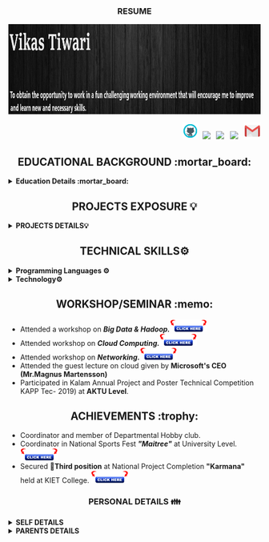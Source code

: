 ### <div align="center"> RESUME </div>

<img height="180" src="https://github.com/VikasTiwari12/Resume/blob/main/16516.jpg">
<p align='right'>
<a href="https://github.com/VikasTiwari12"><img height="33" src="https://github.com/VikasTiwari12/Resume/blob/main/icons8-github-60.png"></a>&nbsp;
<a href="https://twitter.com/_waylonwal"><img height="30" src="https://github.com/WaylonWalker/WaylonWalker/blob/main/icon/twitter.png?raw=true"></a>&nbsp;&nbsp;
<a href="https://www.instagram.com/i_vikastiwari/"><img height="30" src="https://github.com/WaylonWalker/WaylonWalker/blob/main/icon/instagram.jpg?raw=true"></a>&nbsp;&nbsp;
<a href="https://www.linkedin.com/in/waylonwalker/"><img height="30" src="https://github.com/WaylonWalker/WaylonWalker/blob/main/icon/linkedin.png?raw=true"></a>&nbsp;&nbsp;
  <a href="mailto:vikastiwariindi@gmail.com"><img height="33" src="https://github.com/VikasTiwari12/Resume/blob/main/icons8-gmail-48.png"></a>
</p>
<h2 align="center">  EDUCATIONAL BACKGROUND :mortar_board: </h2>
<details close="close">
  
<summary><b>Education Details :mortar_board:</b></summary>  
    <br/>  
    
| ** ***Degree/Qualification*** ** | ** ***Institute/School*** ** | ** ***Aggregate*** ** | ** ***Session*** ** |
| :------: | :------: | :------: | :------: |
| Master of Computer Applications (MCA) | KIET Group of Institutions,Ghaziabad | 66.67 % | 2018-2021 |
| Bachelor of Computer Applications (BCA) | GLA University, Mathura | 6.10 CGPA | 2015-2018 |  
| Intermediate | GOPIRAM PALIWAL INTER COLLEGE, ALIGARH | 52.60 % | 2015|  
| High School | KAMLA UCHATTAR M. V. ALIGARH | 58.50 % | 2012|

</details> 

<h2 align="center">  PROJECTS EXPOSURE 💡 </h2>

<details close="close">
  <summary><b> PROJECTS DETAILS💡 </b></summary>
     <br/>
<table>
  <tr>
    <th><i>**Project Name**</i></th>
    <th><i>**Technology**</i></th>
    <th><i>**Staring Date**</i></th>
    <th><i>**Ending Date**</i></th>
    <th><i>**Mambers**</i></th>
    <th><i>**Link**</i></th>
  </tr>
  <tr>
    <td>Department Student Portal</td>
    <td>HTML & CSS WordPress CMS</td>
    <td>01/2018</td>
    <td>05/2018</td>
    <td>Indivisual</td>
    <td></td>
  </tr>
  <tr>
    <td>Fire Fighting Robo</td>
    <td>IOT, C</td>
    <td>01/2019</td>
    <td>03/2019</td>
    <td>3</td>
    <td><a href="https://github.com/VikasTiwari12/Resume/blob/main/README.f2.md"><img align = "center" src ="https://github.com/VikasTiwari12/Resume/blob/main/ezgif.com-gif-maker%20(4).gif" height="25" width="70" /></a></td>
  </tr>
  <tr>
    <td>Infinite Runner 3D</td>
    <td>Unity, Maya, C#</td>
    <td>06/2020</td>
    <td>12/2020</td>
    <td>Indivisual</td>
    <td><a href="https://github.com/VikasTiwari12/Resume/blob/main/README.ff.md"><img align = "center" src ="https://github.com/VikasTiwari12/Resume/blob/main/ezgif.com-gif-maker%20(4).gif" height="25" width="70" /></a></td>
  </tr>
 
</table>

</details>


<h2 align="center"> TECHNICAL SKILLS⚙️ </h2>
<details close="close">
 <summary> <b>Programming Languages ⚙️ </b></summary>
  <br/>

<p align = "center">
 <a href="https://www.tutorialspoint.com/cprogramming/index.htm#:~:text=C%20programming%20is%20a%20general,most%20widely%20used%20computer%20language/"><img align = "center" src ="https://github.com/VikasTiwari12/Resume/blob/main/c-programming.png" height="60" width="60" /></a>
&nbsp;	&nbsp;	&nbsp;<a href="https://www.w3schools.com/html/" target="_blank" ><img align = "center" src ="https://github.com/VikasTiwari12/Resume/blob/main/pngaaa.com-4179044.png" height="60" width="60" /></a>
&nbsp;	&nbsp; 	&nbsp;<a href="https://www.w3schools.com/css/default.asp" target="_blank" ><img align = "center"  src = "https://github.com/VikasTiwari12/Resume/blob/main/img_4048.png" height="60" width="60" /></a>
&nbsp;	&nbsp;<a href="https://www.tutorialspoint.com/java/index.htm" target="_blank" ><img align = "center" src ="https://github.com/VikasTiwari12/Resume/blob/main/java-eps-vector-logo.png" height="60" width="80" /></a>
<a href="https://www.markdownguide.org/" target="_blank" ><img align = "center" src ="https://github.com/VikasTiwari12/Resume/blob/main/432547040_1280x720.jpg" height="60" width="80" /></a>  
</p>

</details>

<details close="close">
<summary> <b> Technology⚙️ </b></summary>
  </br>
<p align = "center">
<a href="https://www.javatpoint.com/iot-internet-of-things" target="_blank"><img align = "center" src ="https://github.com/VikasTiwari12/Resume/blob/main/334e063ae9f247704b37549b4b0f47d1.png" height="70" width="110" /></a>
&nbsp;<a href="https://github.com/VikasTiwari12/bio"><img align = "center" src="https://github.com/VikasTiwari12/Resume/blob/main/unity-masterbrand-black.png" height="85" width="120" /></a>
  </p>
  
</details>

<h2 align="center"> WORKSHOP/SEMINAR :memo: </h2>

- Attended a workshop on ***Big Data & Hadoop.***<a href="https://github.com/VikasTiwari12/Resume/blob/main/big%20data%201.jpg"><img height="25" src="https://github.com/VikasTiwari12/Resume/blob/main/click-here-logo-button-gif-images-2.gif"></a>
- Attended workshop on ***Cloud Computing.***<a href="https://github.com/VikasTiwari12/Resume/blob/main/cloud%20computing%201.jpg"><img height="25" src="https://github.com/VikasTiwari12/Resume/blob/main/click-here-logo-button-gif-images-2.gif"></a>
- Attended workshop on ***Networking.***<a href="https://github.com/VikasTiwari12/Resume/blob/main/networking%201.jpg"><img height="25" src="https://github.com/VikasTiwari12/Resume/blob/main/click-here-logo-button-gif-images-2.gif"></a>
- Attended the guest lecture on cloud given by **Microsoft's CEO (Mr.Magnus Martensson)**
- Participated in Kalam Annual Project and Poster Technical Competition KAPP Tec- 2019) at **AKTU Level**.    
     
 

<h2 align="center"> ACHIEVEMENTS :trophy: </h2>

- Coordinator and member of Departmental Hobby club.
- Coordinator in National Sports Fest ***"Maitree"*** at University Level.<a href="https://github.com/VikasTiwari12/Resume/blob/main/maitree%201.jpg"><img height="25" src="https://github.com/VikasTiwari12/Resume/blob/main/click-here-logo-button-gif-images-2.gif"></a>
- Secured 🥉**Third position** at National Project Completion **"Karmana"** held at KIET College.&nbsp;<a href="https://github.com/VikasTiwari12/Resume/blob/main/karmana%201.jpg"><img height="25" src="https://github.com/VikasTiwari12/Resume/blob/main/click-here-logo-button-gif-images-2.gif"></a>

<h3 align="center">  PERSONAL DETAILS 👪 </h3>
<details close="close">
  
<summary><b> SELF DETAILS </b></summary>

- **Name**:- &nbsp;Vikas Tiwari  
- **(DOB)**:-&nbsp; 30/11/1996  
- **Blood Group**:-&nbsp; B ***+ve***  
- **Contact No**☎️:-&nbsp; 7830859005  
- **Permanent Address**🏠:-&nbsp; House no:- 8/239 Raghuveerpuri gali no:-1,Aligarh  
- **Correspondence Address**🏠:-&nbsp; same as permanent  
</details>

<details close="close">
  
<summary><b> PARENTS DETAILS  </b></summary>

<p align="center"><b><i> **FATHER DETAILS** </i></b></p>

- **Father Name:-**&nbsp; **Mr.** Anil Tiwari   
- **(DOB):-**&nbsp;  DD/MM/YYYY  
- **Blood Group:-**&nbsp;  B ***+ve***      
- **Contact No☎️:-**&nbsp;  **********     
- **Permanent Address🏠:-**&nbsp; House no:- 8/239 Raghuveerpuri gali no:-1,Aligarh    
- **Correspondence Address🏠:-**&nbsp; same as permanent 

<p align="center"><b><i>**MOTHER DETAILS**</i></b></p>

- **Mother Name:-**&nbsp;  **Mrs.** Radha Tiwari 
- **(DOB):-**&nbsp;  DD/MM/YYYY  
- **Blood Group:-**&nbsp;  B ***+ve***   
- **Contact No☎️:-**&nbsp;  *********    
- **Permanent Address🏠:-**&nbsp;  House No:-8/239 Raghuveerpuri gali no:-1,Aligarh  
- **Correspondence Address🏠:-**&nbsp; same as permanent  
</details>




